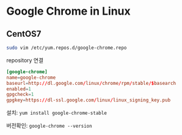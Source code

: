 # Google Chrome in Linux

## CentOS7

```sh
sudo vim /etc/yum.repos.d/google-chrome.repo
```

repository 연결

```conf
[google-chrome]
name=google-chrome
baseurl=http://dl.google.com/linux/chrome/rpm/stable/$basearch
enabled=1
gpgcheck=1
gpgkey=https://dl-ssl.google.com/linux/linux_signing_key.pub
```

설치: `yum install google-chrome-stable`

버전확인: `google-chrome --version`
